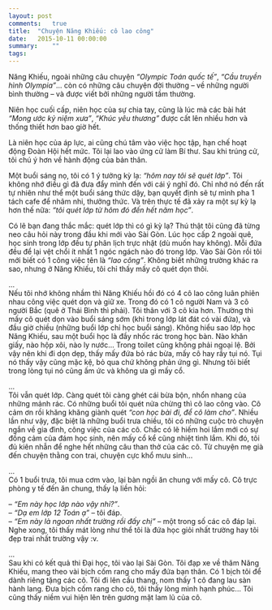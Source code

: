 ```yaml
---
layout: post
comments:   true
title:  "Chuyện Năng Khiếu: cô lao công"
date:   2015-10-11 00:00:00
summary:    ""
tags:
---
```


Năng Khiếu, ngoài những câu chuyện *“Olympic Toán quốc tế”*, *“Cầu truyền hình Olympia”*... còn có những câu chuyện đời thường – về những người bình thường – và được viết bởi những người tầm thường.

Niên học cuối cấp, niên học của sự chia tay, cũng là lúc mà các bài hát *“Mong ước kỷ niệm xưa”*, *“Khúc yêu thương”* được cất lên nhiều hơn và thống thiết hơn bao giờ hết.

Là niên học của áp lực, ai cũng chú tâm vào việc học tập, hạn chế hoạt động Đoàn Hội hết mức. Tôi lại lao vào ứng cử làm Bí thư. Sau khi trúng cử, tôi chú ý hơn về hành động của bản thân.

Một buổi sáng nọ, tôi có 1 ý tưởng kỳ lạ: *“hôm nay tôi sẽ quét lớp”*. Tôi không nhớ điều gì đã đưa đẩy mình đến với cái ý nghĩ đó. Chỉ nhớ nó đến rất tự nhiên như thể một buổi sáng thức dậy, bạn quyết định sẽ tự mình pha 1 tách cafe để nhâm nhi, thưởng thức. Và trên thực tế đã xảy ra một sự kỳ lạ hơn thế nữa: *“tôi quét lớp từ hôm đó đến hết năm học”*.

Có lẽ bạn đang thắc mắc: quét lớp thì có gì kỳ lạ? Thú thật tôi cũng đã từng neo câu hỏi này trong đầu khi mới vào Sài Gòn. Lúc học cấp 2 ngoài quê, học sinh trong lớp đều tự phân lịch trực nhật (dù muốn hay không). Mỗi đứa đều để lại vệt chổi ít nhất 1 ngóc ngách nào đó trong lớp. Vào Sài Gòn rồi tôi mới biết có 1 công việc tên là *“lao công”*. Không biết những trường khác ra sao, nhưng ở Năng Khiếu, tôi chỉ thấy mấy cô quét dọn thôi.

...<br>
Nếu tôi nhớ không nhầm thì Năng Khiếu hồi đó có 4 cô lao công luân phiên nhau công việc quét dọn và giữ xe. Trong đó có 1 cô người Nam và 3 cô người Bắc (quê ở Thái Bình thì phải). Tôi thân với 3 cô kia hơn.
Thường thì mấy cô quét dọn vào buổi sáng sớm (khi trong lớp lát đát có vài đứa), và đầu giờ chiều (những buổi lớp chỉ học buổi sáng). Không hiểu sao lớp học Năng Khiếu, sau một buổi học là đầy nhốc rác trong học bàn. Nào khăn giấy, nào hộp xôi, nào ly nước... Trong toilet cũng không phải ngoại lệ. Bởi vậy nên khi đi dọn dẹp, thấy mấy đứa bỏ rác bừa, mấy cô hay rầy tụi nó. Tụi nó thấy vậy cũng mặc kệ, bỏ qua chứ không phản ứng gì. Nhưng tôi biết trong lòng tụi nó cũng ấm ức và không ưa gì mấy cổ.

...<br>
Tôi vẫn quét lớp. Càng quét tôi càng ghét cái bừa bộn, nhổn nhang của những mảnh rác. Có những buổi tôi quét nửa chừng thì cô lao công vào. Cô cảm ơn rồi khăng khăng giành quét *“con học bài đi, để cô làm cho”*. Nhiều lần như vậy, đặc biệt là những buổi trưa chiều, tôi có những cuộc trò chuyện ngắn về gia đình, công việc của các cô. Chắc có lẽ hiếm hoi lắm mới có sự đồng cảm của đám học sinh, nên mấy cổ kể cũng nhiệt tình lắm. Khi đó, tôi đủ kiên nhẫn để nghe hết những câu than thở của các cô. Từ chuyện mẹ già đến chuyện thằng con trai, chuyện cực khổ mưu sinh...

...<br>
Có 1 buổi trưa, tôi mua cơm vào, lại bàn ngồi ăn chung với mấy cô. Cô trực phòng y tế đến ăn chung, thấy lạ liền hỏi:

– *“Em này học lớp nào vậy nhỉ?”*.<br>
– *“Dạ em lớp 12 Toán ạ”* – tôi đáp.<br>
– *“Em này là ngoan nhất trường rồi đấy chị”* – một trong số các cô đáp lại. Nghe xong, tôi thấy mát lòng như thể tôi là đứa học giỏi nhất trường hay tôi đẹp trai nhất trường vậy :v.

...<br>
Sau khi có kết quả thi Đại học, tôi vào lại Sài Gòn. Tôi đạp xe về thăm Năng Khiếu, mang theo vài bịch cốm rang cho mấy đứa bạn thân. Có 1 bịch tôi để dành riêng tặng các cô. Tôi đi lên cầu thang, nom thấy 1 cô đang lau sàn hành lang. Đưa bịch cốm rang cho cô, tôi thấy lòng mình hạnh phúc... Tôi cũng thấy niềm vui hiện lên trên gương mặt lam lũ của cô.